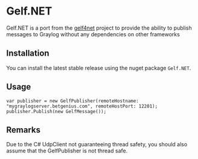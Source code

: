 # Gelf.NET
Gelf.NET is a port from the [gelf4net](https://github.com/jjchiw/gelf4net) project to provide the ability to publish messages to Graylog without any dependencies on other frameworks

## Installation

You can install the latest stable release using the nuget package `Gelf.NET`.

## Usage

	var publisher = new GelfPublisher(remoteHostname: "mygraylogserver.betgenius.com", remoteHostPort: 12201);
	publisher.Publish(new GelfMessage());

## Remarks

Due to the C# UdpClient not guaranteeing thread safety, you should also assume that the GelfPublisher is not thread safe.